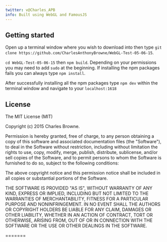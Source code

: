 ```yaml
---
twitter: v@Charles_APB
info: Built using WebGL and FamousJS
---
```


## Getting started

Open up a terminal window where you wish to download into then type `git clone https://github.com/CharlesAnthonyBrowne/WebGL-Test-05-06-15`.

`cd WebGL-Test-05-06-15` then `npm build`. Depending on your permissions you may need to add `sudo` at the beginning. If installing the npm packages fails you can always type `npm install`.

After successfully installing all the npm packages type `npm dev` within the terminal window and navigate to your `localhost:1618`


## License


The MIT License (MIT)

Copyright (c) 2015 Charles Browne.

Permission is hereby granted, free of charge, to any person obtaining a copy
of this software and associated documentation files (the "Software"), to deal
in the Software without restriction, including without limitation the rights
to use, copy, modify, merge, publish, distribute, sublicense, and/or sell
copies of the Software, and to permit persons to whom the Software is
furnished to do so, subject to the following conditions:

The above copyright notice and this permission notice shall be included in
all copies or substantial portions of the Software.

THE SOFTWARE IS PROVIDED "AS IS", WITHOUT WARRANTY OF ANY KIND, EXPRESS OR
IMPLIED, INCLUDING BUT NOT LIMITED TO THE WARRANTIES OF MERCHANTABILITY,
FITNESS FOR A PARTICULAR PURPOSE AND NONINFRINGEMENT. IN NO EVENT SHALL THE
AUTHORS OR COPYRIGHT HOLDERS BE LIABLE FOR ANY CLAIM, DAMAGES OR OTHER
LIABILITY, WHETHER IN AN ACTION OF CONTRACT, TORT OR OTHERWISE, ARISING FROM,
OUT OF OR IN CONNECTION WITH THE SOFTWARE OR THE USE OR OTHER DEALINGS IN
THE SOFTWARE.

=======
